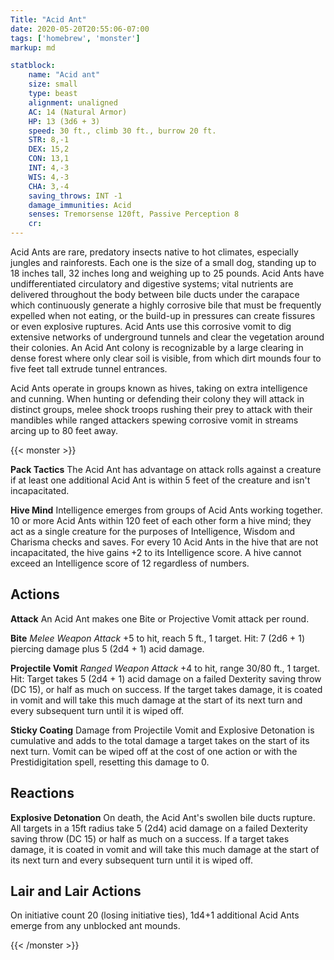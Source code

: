 ```yaml
---
Title: "Acid Ant"
date: 2020-05-20T20:55:06-07:00
tags: ['homebrew', 'monster']
markup: md

statblock:
    name: "Acid ant"
    size: small
    type: beast
    alignment: unaligned
    AC: 14 (Natural Armor)
    HP: 13 (3d6 + 3)
    speed: 30 ft., climb 30 ft., burrow 20 ft.
    STR: 8,-1
    DEX: 15,2
    CON: 13,1
    INT: 4,-3
    WIS: 4,-3
    CHA: 3,-4
    saving_throws: INT -1
    damage_immunities: Acid
    senses: Tremorsense 120ft, Passive Perception 8
    cr:
---
```


Acid Ants are rare, predatory insects native to hot climates, especially jungles and rainforests. Each one is the size of a small dog, standing up to 18 inches tall, 32 inches long and weighing up to 25 pounds. Acid Ants have undifferentiated circulatory and digestive systems; vital nutrients are delivered throughout the body between bile ducts under the carapace which continuously generate a highly corrosive bile that must be frequently expelled when not eating, or the build-up in pressures can create fissures or even explosive ruptures. Acid Ants use this corrosive vomit to dig extensive networks of underground tunnels and clear the vegetation around their colonies. An Acid Ant colony is recognizable by a large clearing in dense forest where only clear soil is visible, from which dirt mounds four to five feet tall extrude tunnel entrances.

Acid Ants operate in groups known as hives, taking on extra intelligence and cunning. When hunting or defending their colony they will attack in distinct groups, melee shock troops rushing their prey to attack with their mandibles while ranged attackers spewing corrosive vomit in streams arcing up to 80 feet away.

{{< monster >}}

**Pack Tactics** The Acid Ant has advantage on attack rolls against a creature if at least one additional Acid Ant is within 5 feet of the creature and isn't incapacitated.

**Hive Mind** Intelligence emerges from groups of Acid Ants working together. 10 or more Acid Ants within 120 feet of each other form a hive mind; they act as a single creature for the purposes of Intelligence, Wisdom and Charisma checks and saves. For every 10 Acid Ants in the hive that are not incapacitated, the hive gains +2 to its Intelligence score. A hive cannot exceed an Intelligence score of 12 regardless of numbers.

## Actions

**Attack** An Acid Ant makes one Bite or Projective Vomit attack per round.

**Bite** *Melee Weapon Attack* +5 to hit, reach 5 ft., 1 target. Hit: 7 (2d6 + 1) piercing damage plus 5 (2d4 + 1) acid damage.

**Projectile Vomit** *Ranged Weapon Attack* +4 to hit, range 30/80 ft., 1 target. Hit: Target takes 5 (2d4 + 1) acid damage on a failed Dexterity saving throw (DC 15), or half as much on success. If the target takes damage, it is coated in vomit and will take this much damage at the start of its next turn and every subsequent turn until it is wiped off.

**Sticky Coating** Damage from Projectile Vomit and Explosive Detonation is cumulative and adds to the total damage a target takes on the start of its next turn. Vomit can be wiped off at the cost of one action or with the Prestidigitation spell, resetting this damage to 0.

## Reactions

**Explosive Detonation** On death, the Acid Ant's swollen bile ducts rupture. All targets in a 15ft radius take 5 (2d4) acid damage on a failed Dexterity saving throw (DC 15) or half as much on a success. If a target takes damage, it is coated in vomit and will take this much damage at the start of its next turn and every subsequent turn until it is wiped off.

## Lair and Lair Actions

On initiative count 20 (losing initiative ties), 1d4+1 additional Acid Ants emerge from any unblocked ant mounds.


{{< /monster >}}
